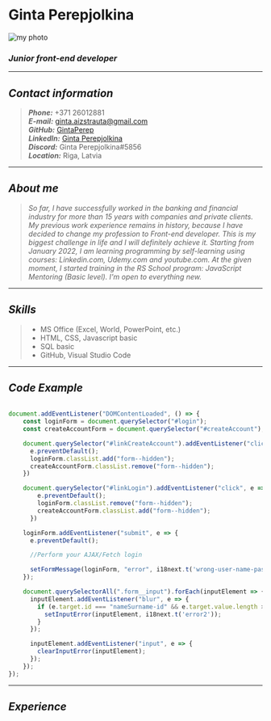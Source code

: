 # __Ginta Perepjolkina__

![my photo](https://i.im.ge/2022/09/13/1QpOa8.my-photo.th.jpg) 

### __*Junior front-end developer*__
---

## __*Contact information*__
> _**Phone:**_ +371 26012881 <br>
> _**E-mail:**_ ginta.aizstrauta@gmail.com <br>
> _**GitHub:**_ [GintaPerep](https://github.com/GintaPerep) <br>
> _**LinkedIn:**_ [Ginta Perepjolkina](linkedin.com/in/ginta-perepjolkina-0aa88a16) <br>
> _**Discord:**_ Ginta Perepjolkina#5856 <br>
> _**Location:**_ Riga, Latvia <br>

---

## __*About me*__
> *So far, I have successfully worked in the banking and financial industry for more than 15 years with companies and private clients. My previous work experience remains in history, because I have decided to change my profession to Front-end developer. This is my biggest challenge in life and I will definitely achieve it. Starting from January 2022, I am learning programming by self-learning using courses: Linkedin.com, Udemy.com and youtube.com. At the given moment, I started training in the RS School program: JavaScript Mentoring (Basic level). I'm open to everything new.*


---

## __*Skills*__
> - MS Office (Excel, World, PowerPoint, etc.) <br>
> - HTML, CSS, Javascript basic <br>
> - SQL basic <br>
> - GitHub, Visual Studio Code <br>


---

## __*Code Example*__
```javascript
 
document.addEventListener("DOMContentLoaded", () => {
    const loginForm = document.querySelector("#login");
    const createAccountForm = document.querySelector("#createAccount");

    document.querySelector("#linkCreateAccount").addEventListener("click", e => {
      e.preventDefault();
      loginForm.classList.add("form--hidden");
      createAccountForm.classList.remove("form--hidden");  
    })

    document.querySelector("#linkLogin").addEventListener("click", e => {
        e.preventDefault();
        loginForm.classList.remove("form--hidden");
        createAccountForm.classList.add("form--hidden");  
      })

    loginForm.addEventListener("submit", e => {
      e.preventDefault();

      //Perform your AJAX/Fetch login

      setFormMessage(loginForm, "error", i18next.t('wrong-user-name-pass'));
    });

    document.querySelectorAll(".form__input").forEach(inputElement => {
      inputElement.addEventListener("blur", e => {
        if (e.target.id === "nameSurname-id" && e.target.value.length > 0 && e.target.value.length < 10) {
          setInputError(inputElement, i18next.t('error2'));
        }
      });

      inputElement.addEventListener("input", e => {
        clearInputError(inputElement);
      });
    });
});
```

---

## __*Experience*__
